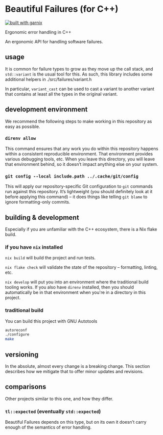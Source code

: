 # Beautiful Failures (for C++)

[![built with garnix](https://img.shields.io/endpoint?url=https%3A%2F%2Fgarnix.io%2Fapi%2Fbadges%2Fsellout%2Fbeautiful-failures-cxx)](https://garnix.io)

Ergonomic error handling in C++

An ergonomic API for handling software failures.

## usage

It is common for failure types to grow as they move up the call stack, and `std::variant` is the usual tool for this. As such, this library includes some additional helpers in ./src/failures/variant.h

In particular, `variant_cast` can be used to cast a variant to another variant that contains at least all the types in the original variant.

## development environment

We recommend the following steps to make working in this repository as easy as possible.

### `direnv allow`

This command ensures that any work you do within this repository happens within a consistent reproducible environment. That environment provides various debugging tools, etc. When you leave this directory, you will leave that environment behind, so it doesn’t impact anything else on your system.

### `git config --local include.path ../.cache/git/config`

This will apply our repository-specific Git configuration to `git` commands run against this repository. It’s lightweight (you should definitely look at it before applying this command) – it does things like telling `git blame` to ignore formatting-only commits.

## building & development

Especially if you are unfamiliar with the C++ ecosystem, there is a Nix flake build.

### if you have `nix` installed

`nix build` will build the project and run tests.

`nix flake check` will validate the state of the repository – formatting, linting, etc.

`nix develop` will put you into an environment where the traditional build tooling works. If you also have `direnv` installed, then you should automatically be in that environment when you're in a directory in this project.

### traditional build

You can build this project with GNU Autotools

```bash
autoreconf
./configure
make
```

## versioning

In the absolute, almost every change is a breaking change. This section describes how we mitigate that to offer minor updates and revisions.

## comparisons

Other projects similar to this one, and how they differ.

### `tl::expected` (eventually `std::expected`)

Beautiful Failures depends on this type, but on its own it doesn’t carry enough of the semantics of error handling.
